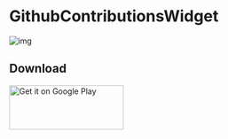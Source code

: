# GithubContributionsWidget

![img](http://ogkb67oc8.bkt.clouddn.com/E2C4D9C3C16F13A8DEBB030B8E5E6C19_meitu_1.jpg)


## Download

<a href='https://play.google.com/store/apps/details?id=org.droiders.githubwidget&pcampaignid=MKT-Other-global-all-co-prtnr-py-PartBadge-Mar2515-1'><img HEIGHT="80" WIDTH="206" alt='Get it on Google Play' src='https://play.google.com/intl/en_us/badges/images/generic/en_badge_web_generic.png'/></a>